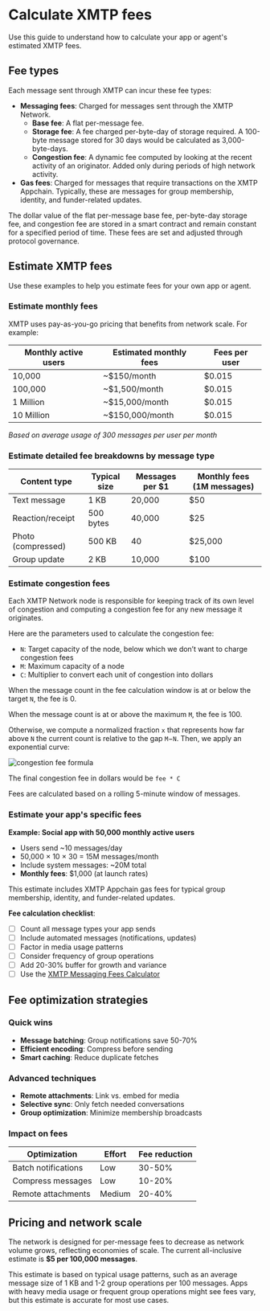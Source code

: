 # Calculate XMTP fees

Use this guide to understand how to calculate your app or agent's estimated XMTP fees.

## Fee types

Each message sent through XMTP can incur these fee types:

- **Messaging fees**: Charged for messages sent through the XMTP Network.
    - **Base fee**: A flat per-message fee.
    - **Storage fee**: A fee charged per-byte-day of storage required. A 100-byte message stored for 30 days would be calculated as 3,000-byte-days.
    - **Congestion fee**: A dynamic fee computed by looking at the recent activity of an originator. Added only during periods of high network activity.
- **Gas fees**: Charged for messages that require transactions on the XMTP Appchain. Typically, these are messages for group membership, identity, and funder-related updates.

The dollar value of the flat per-message base fee, per-byte-day storage fee, and congestion fee are stored in a smart contract and remain constant for a specified period of time. These fees are set and adjusted through protocol governance.

## Estimate XMTP fees

Use these examples to help you estimate fees for your own app or agent.

### Estimate monthly fees

XMTP uses pay-as-you-go pricing that benefits from network scale. For example:

| Monthly active users | Estimated monthly fees | Fees per user |
| --- | --- | --- |
| 10,000 | ~$150/month | $0.015 |
| 100,000 | ~$1,500/month | $0.015 |
| 1 Million | ~$15,000/month | $0.015 |
| 10 Million | ~$150,000/month | $0.015 |

*Based on average usage of 300 messages per user per month*

### Estimate detailed fee breakdowns by message type

| Content type | Typical size | Messages per $1 | Monthly fees (1M messages) |
| --- | --- | --- | --- |
| Text message | 1 KB | 20,000 | $50 |
| Reaction/receipt | 500 bytes | 40,000 | $25 |
| Photo (compressed) | 500 KB | 40 | $25,000 |
| Group update | 2 KB | 10,000 | $100 |

### Estimate congestion fees

Each XMTP Network node is responsible for keeping track of its own level of congestion and computing a congestion fee for any new message it originates.

Here are the parameters used to calculate the congestion fee:

- `N`: Target capacity of the node, below which we don’t want to charge congestion fees
- `M`: Maximum capacity of a node
- `C`: Multiplier to convert each unit of congestion into dollars

When the message count in the fee calculation window is at or below the target `N`, the fee is 0.

When the message count is at or above the maximum `M`, the fee is 100.

Otherwise, we compute a normalized fraction `x` that represents how far above `N` the current count is relative to the gap `M`−`N`. Then, we apply an exponential curve:

![congestion fee formula](https://community.xmtp.org/uploads/default/optimized/1X/5b0b450522b207793cbd6e977e9015579e4ef657_2_690x71.png)

The final congestion fee in dollars would be `fee * C`

Fees are calculated based on a rolling 5-minute window of messages.

### Estimate your app's specific fees

**Example: Social app with 50,000 monthly active users**

- Users send ~10 messages/day
- 50,000 × 10 × 30 = 15M messages/month
- Include system messages: ~20M total
- **Monthly fees**: $1,000 (at launch rates)

This estimate includes XMTP Appchain gas fees for typical group membership, identity, and funder-related updates.

**Fee calculation checklist**:

- [ ]  Count all message types your app sends
- [ ]  Include automated messages (notifications, updates)
- [ ]  Factor in media usage patterns
- [ ]  Consider frequency of group operations
- [ ]  Add 20-30% buffer for growth and variance
- [ ]  Use the [XMTP Messaging Fees Calculator](#TODO)

## Fee optimization strategies

### Quick wins

- **Message batching**: Group notifications save 50-70%
- **Efficient encoding**: Compress before sending
- **Smart caching**: Reduce duplicate fetches

### Advanced techniques

- **Remote attachments**: Link vs. embed for media
- **Selective sync**: Only fetch needed conversations
- **Group optimization**: Minimize membership broadcasts

### Impact on fees

| Optimization | Effort | Fee reduction |
| --- | --- | --- |
| Batch notifications | Low | 30-50% |
| Compress messages | Low | 10-20% |
| Remote attachments | Medium | 20-40% |

## Pricing and network scale

The network is designed for per-message fees to decrease as network volume grows, reflecting economies of scale. The current all-inclusive estimate is **$5 per 100,000 messages**.

This estimate is based on typical usage patterns, such as an average message size of 1 KB and 1-2 group operations per 100 messages. Apps with heavy media usage or frequent group operations might see fees vary, but this estimate is accurate for most use cases.
